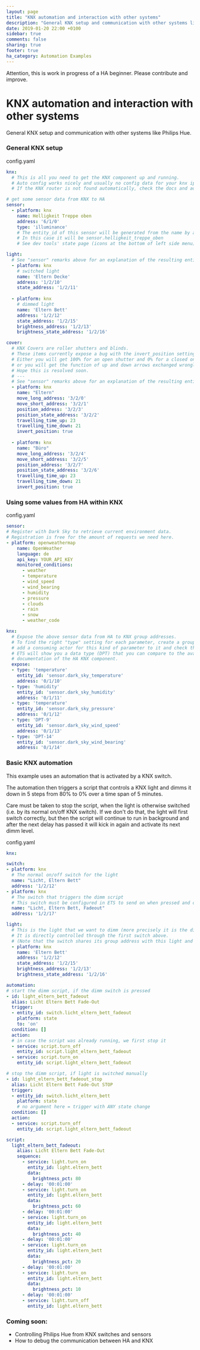 ```yaml
---
layout: page
title: "KNX automation and interaction with other systems"
description: "General KNX setup and communication with other systems like Philips Hue."
date: 2019-01-20 22:00 +0100
sidebar: true
comments: false
sharing: true
footer: true
ha_category: Automation Examples
---
```


Attention, this is work in progress of a HA beginner. Please contribute and improve.

# KNX automation and interaction with other systems

General KNX setup and communication with other systems like Philips Hue.

### General KNX setup
config.yaml
``` yaml
knx:
  # This is all you need to get the KNX component up and running.
  # Auto config works nicely and usually no config data for your knx ip tunnel is needed. 
  # If the KNX router is not found automatically, check the docs and add the ip config here.

# get some sensor data from KNX to HA
sensor:
  - platform: knx
    name: Helligkeit Treppe oben
    address: '6/1/0'
    type: 'illuminance'
    # The entity_id of this sensor will be generated from the name by a slug function.
    # In this case it will be sensor.helligkeit_treppe_oben
    # See dev tools' state page (icons at the bottom of left side menu) for a list of all entity_ids

light:
  # See "sensor" remarks above for an explanation of the resulting entity_ids
  - platform: knx
    # switched light
    name: 'Eltern Decke'
    address: '1/2/10'
    state_address: '1/2/11'
    
  - platform: knx
    # dimmed light
    name: 'Eltern Bett'
    address: '1/2/12'
    state_address: '1/2/15'
    brightness_address: '1/2/13'
    brightness_state_address: '1/2/16' 

cover:
  # KNX Covers are roller shutters and blinds.
  # These items currently expose a bug with the invert_position setting:
  # Either you will get 100% for an open shutter and 0% for a closed one
  # or you will get the function of up and down arrows exchanged wrongly.
  # Hope this is resolved soon.
  # ---
  # See "sensor" remarks above for an explanation of the resulting entity_ids
  - platform: knx
    name: "Eltern"
    move_long_address: '3/2/0'
    move_short_address: '3/2/1'
    position_address: '3/2/3'
    position_state_address: '3/2/2'
    travelling_time_up: 23
    travelling_time_down: 21
    invert_position: true
    
  - platform: knx
    name: "Büro"
    move_long_address: '3/2/4'
    move_short_address: '3/2/5'
    position_address: '3/2/7'
    position_state_address: '3/2/6'
    travelling_time_up: 23
    travelling_time_down: 21
    invert_position: true
```

### Using some values from HA within KNX
config.yaml
``` yaml
sensor:
# Register with Dark Sky to retrieve current environment data.
# Registration is free for the amount of requests we need here.
- platform: openweathermap
    name: OpenWeather
    language: de
    api_key: YOUR_API_KEY
    monitored_conditions:
      - weather
      - temperature
      - wind_speed
      - wind_bearing
      - humidity
      - pressure
      - clouds
      - rain
      - snow
      - weather_code

knx: 
  # Expose the above sensor data from HA to KNX group addresses.
  # To find the right "type" setting for each parameter, create a group address in ETS, 
  # add a consuming actor for this kind of parameter to it and check the properties pane. 
  # ETS will show you a data type (DPT) that you can compare to the available DPTs in the 
  # documentation of the HA KNX component.
  expose:
  - type: 'temperature'
    entity_id: 'sensor.dark_sky_temperature'
    address: '0/1/10'
  - type: 'humidity'
    entity_id: 'sensor.dark_sky_humidity'
    address: '0/1/11'
  - type: 'temperature'
    entity_id: 'sensor.dark_sky_pressure'
    address: '0/1/12'
  - type: 'DPT-9'
    entity_id: 'sensor.dark_sky_wind_speed'
    address: '0/1/13'
  - type: 'DPT-14'
    entity_id: 'sensor.dark_sky_wind_bearing'
    address: '0/1/14'
```

### Basic KNX automation

This example uses an automation that is activated by a KNX switch.

The automation then triggers a script that controls a KNX light and dimms it down in 5 steps from 80% to 0% over a time span of 5 minutes.

Care must be taken to stop the script, when the light is otherwise switched (i.e. by its normal on/off KNX switch). If we don't do that, the light will first switch correctly, but then the script will continue to run in background and after the next delay has passed it will kick in again and activate its next dimm level.

config.yaml
```yaml
knx: 

switch:
- platform: knx
  # The normal on/off switch for the light
  name: "Licht, Eltern Bett"
  address: '1/2/12'
- platform: knx
  # The switch that triggers the dimm script
  # This switch must be configured in ETS to send on when pressed and off when released
  name: "Licht, Eltern Bett, Fadeout"
  address: '1/2/17'

light:
  # This is the light that we want to dimm (more precisely it is the dimming actuator of the light).
  # It is directly controlled through the first switch above.
  # (Note that the switch shares its group address with this light and thus controls it over the KNX bus.)
  - platform: knx
    name: 'Eltern Bett'
    address: '1/2/12'
    state_address: '1/2/15'
    brightness_address: '1/2/13'
    brightness_state_address: '1/2/16' 

automation:
# start the dimm script, if the dimm switch is pressed
- id: light_eltern_bett_fadeout
  alias: Licht Eltern Bett Fade-Out
  trigger:
  - entity_id: switch.licht_eltern_bett_fadeout
    platform: state
    to: 'on'
  condition: []
  action:
  # in case the script was already running, we first stop it
  - service: script.turn_off
    entity_id: script.light_eltern_bett_fadeout
  - service: script.turn_on
    entity_id: script.light_eltern_bett_fadeout

# stop the dimm script, if light is switched manually
- id: light_eltern_bett_fadeout_stop
  alias: Licht Eltern Bett Fade-Out STOP
  trigger:
  - entity_id: switch.licht_eltern_bett
    platform: state
    # no argument here = trigger with ANY state change
  condition: []
  action:
  - service: script.turn_off
    entity_id: script.light_eltern_bett_fadeout

script:
  light_eltern_bett_fadeout:
    alias: Licht Eltern Bett Fade-Out
    sequence:
      - service: light.turn_on
        entity_id: light.eltern_bett
        data:
          brightness_pct: 80
      - delay: '00:01:00'
      - service: light.turn_on
        entity_id: light.eltern_bett
        data:
          brightness_pct: 60
      - delay: '00:01:00'
      - service: light.turn_on
        entity_id: light.eltern_bett
        data:
          brightness_pct: 40
      - delay: '00:01:00'
      - service: light.turn_on
        entity_id: light.eltern_bett
        data:
          brightness_pct: 20
      - delay: '00:01:00'
      - service: light.turn_on
        entity_id: light.eltern_bett
        data:
          brightness_pct: 10
      - delay: '00:01:00'
      - service: light.turn_off
        entity_id: light.eltern_bett
```



### Coming soon:
* Controlling Philips Hue from KNX switches and sensors
* How to debug the communication between HA and KNX
